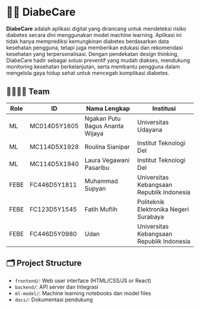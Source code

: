 # 👨‍⚕️ DiabeCare

**DiabeCare** adalah aplikasi digital yang dirancang untuk mendeteksi risiko diabetes secara dini menggunakan model machine learning. Aplikasi ini tidak hanya memprediksi kemungkinan diabetes berdasarkan data kesehatan pengguna, tetapi juga memberikan edukasi dan rekomendasi kesehatan yang terpersonalisasi. Dengan pendekatan design thinking, DiabeCare hadir sebagai solusi preventif yang mudah diakses, mendukung monitoring kesehatan berkelanjutan, serta membantu pengguna dalam mengelola gaya hidup sehat untuk mencegah komplikasi diabetes.

## 👨‍👩‍👧‍👦 Team

| Role | ID           | Nama Lengkap                    | Institusi                                 |
| ---- | ------------ | ------------------------------- | ----------------------------------------- |
| ML   | MC014D5Y1605 | Ngakan Putu Bagus Ananta Wijaya | Universitas Udayana                       |
| ML   | MC114D5X1928 | Roulina Sianipar                | Institut Teknologi Del                    |
| ML   | MC114D5X1940 | Laura Vegawani Pasaribu         | Institut Teknologi Del                    |
| FEBE | FC446D5Y1811 | Muhammad Supyan                 | Universitas Kebangsaan Republik Indonesia |
| FEBE | FC123D5Y1545 | Fatih Muflih                    | Politeknik Elektronika Negeri Surabaya    |
| FEBE | FC446D5Y0980 | Udan                            | Universitas Kebangsaan Republik Indonesia |


## 🗂️ Project Structure

- `frontend/`: Web user interface (HTML/CSS/JS or React)
- `backend/`: API server dan Integrasi
- `ml-model/`: Machine learning notebooks dan model files
- `docs/`: Dokumentasi pendukung




